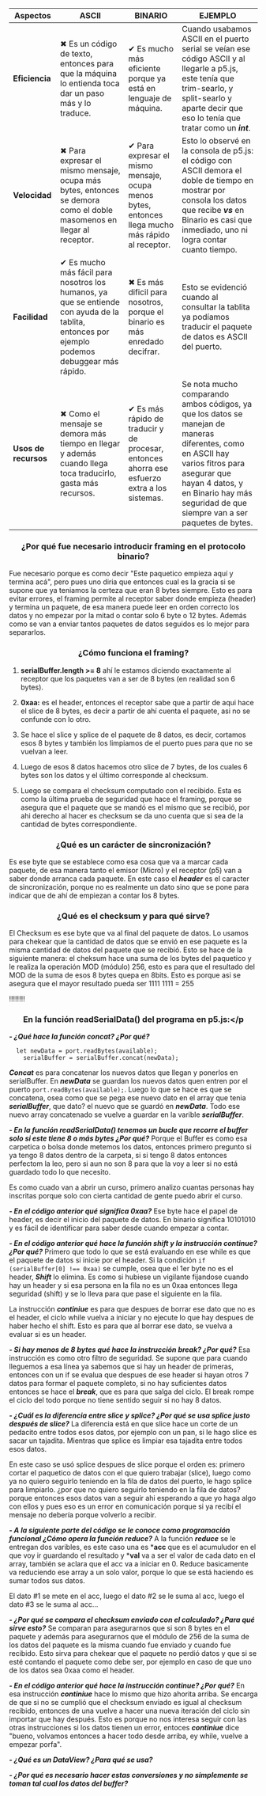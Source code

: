 
| Aspectos  | ASCII | BINARIO   | EJEMPLO   |
| ------------- | ------------- | ------------- | ------------- |
| **Eficiencia** | ✖ Es un código de texto, entonces para que la máquina lo entienda toca dar un paso más y lo traduce.| ✔ Es mucho más eficiente porque ya está en lenguaje de máquina. | Cuando usabamos ASCII en el puerto serial se veían ese código ASCII y al llegarle a p5.js, este tenía que trim-searlo, y split-searlo y aparte decir que eso lo tenía que tratar como un ***int***. |
| **Velocidad** | ✖ Para expresar el mismo mensaje, ocupa más bytes, entonces se demora como el doble masomenos en llegar al receptor. | ✔  Para expresar el mismo mensaje, ocupa menos bytes, entonces llega mucho más rápido al receptor.  | Esto lo observé en la consola de p5.js: el código con ASCII demora el doble de tiempo en mostrar por consola los datos que recibe ***vs*** en Binario es casi que inmediado, uno ni logra contar cuanto tiempo.  |
| **Facilidad**  | ✔  Es mucho más fácil para nosotros los humanos, ya que se entiende con ayuda de la tablita, entonces por ejemplo podemos debuggear más rápido.| ✖ Es más dificil para nosotros, porque el binario es más enredado decifrar. | Esto se evidenció cuando al consultar la tablita ya podíamos traducir el paquete de datos es ASCII del puerto. |
| **Usos de recursos**  | ✖ Como el mensaje se demora más tiempo en llegar y además cuando llega toca traducirlo, gasta más recursos.  | ✔  Es más rápido de traducir y de procesar, entonces ahorra ese esfuerzo extra a los sistemas.  |Se nota mucho comparando ambos códigos, ya que los datos se manejan de maneras diferentes, como en ASCII hay varios fitros para asegurar que hayan 4 datos, y en Binario hay más seguridad de que siempre van a ser paquetes de bytes.|

### <p align=center>¿Por qué fue necesario introducir framing en el protocolo binario?</p>
Fue necesario porque es como decir "Este paquetico empieza aquí y termina acá", pero pues uno diria que entonces cual es la gracia si se supone que ya teniamos la certeza que eran 8 bytes siempre. Esto es para evitar errores, el framing permite al receptor saber donde empieza (header) y termina un paquete, de esa manera puede leer en orden correcto los datos y no empezar por la mitad o contar solo 6 byte o 12 bytes. Además como se van a enviar tantos paquetes de datos seguidos es lo mejor para separarlos.

### <p align=center>¿Cómo funciona el framing?</p>
1. **serialBuffer.length >= 8** ahí le estamos diciendo exactamente al receptor que los paquetes van a ser de 8 bytes (en realidad son 6 bytes).

2. **0xaa:** es el header, entonces el receptor sabe que a partir de aqui hace el slice de 8 bytes, es decir a partir de ahí cuenta el paquete, asi no se confunde con lo otro.

3. Se hace el slice y splice de el paquete de 8 datos, es decir, cortamos esos 8 bytes y también los limpiamos de el puerto pues para que no se vuelvan a leer.

4. Luego de esos 8 datos hacemos otro slice de 7 bytes, de los cuales 6 bytes son los datos y el último corresponde al checksum.

5. Luego se compara el checksum computado con el recibido. Esta es como la última prueba de seguridad que hace el framing, porque se asegura que el paquete que se mandó es el mismo que se recibió, por ahi derecho al hacer es checksum se da uno cuenta que si sea de la cantidad de bytes correspondiente.

### <p align=center>¿Qué es un carácter de sincronización?</p>
Es ese byte que se establece como esa cosa que va a marcar cada paquete, de esa manera tanto el emisor (Micro) y el receptor (p5) van a saber donde arranca cada paquete. En este caso el ***header*** es el caracter de sincronización, porque no es realmente un dato sino que se pone para indicar que de ahí de empiezan a contar los 8 bytes.

### <p align=center>¿Qué es el checksum y para qué sirve?</p>
El Checksum es ese byte que va al final del paquete de datos. Lo usamos para chekear que la cantidad de datos que se envió en ese paquete es la misma cantidad de datos del paquete que se recibió. Esto se hace de la siguiente manera: el cheksum hace una suma de los bytes del paquetico y le realiza la operación MOD (módulo) 256, esto es para que el resultado del MOD de la suma de esos 8 bytes quepa en 8bits.
Esto es porque asi se asegura que el mayor resultado pueda ser 1111 1111 = 255

!!!!!!!!


### <p align=center>En la función readSerialData() del programa en p5.js:</p
                                                                           
***- ¿Qué hace la función concat? ¿Por qué?***
```
  let newData = port.readBytes(available);
    serialBuffer = serialBuffer.concat(newData);
```

***Concat*** es para concatenar los nuevos datos que llegan y ponerlos en serialBuffer. En ***newData*** se guardan los nuevos datos quen entren por el puerto ```port.readBytes(available);```. Luego lo que se hace es que se concatena, osea como que se pega ese nuevo dato en el array que tenia ***serialBuffer***, que dato? el nuevo que se guardó en ***newData***. Todo ese nuevo array concatenado se vuelve a guardar en la varible ***serialBuffer***.

***- En la función readSerialData() tenemos un bucle que recorre el buffer solo si este tiene 8 o más bytes ¿Por qué?***
Porque el Buffer es como esa carpetica o bolsa donde metemos los datos, entonces primero pregunto si ya tengo 8 datos dentro de la carpeta, si si tengo 8 datos entonces perfectom la leo, pero si aun no son 8 para que la voy a leer si no está guardado todo lo que necesito.

Es como cuado van a abrir un curso, primero analizo cuantas personas hay inscritas porque solo con cierta cantidad de gente puedo abrir el curso.

***- En el código anterior qué significa 0xaa?***
Ese byte hace el papel de header, es decir el inicio del paquete de datos. En binario significa 10101010 y es fácil de identificar para saber desde cuando empezar a contar.

***- En el código anterior qué hace la función shift y la instrucción continue? ¿Por qué?***
Primero que todo lo que se está evaluando en ese while es que el paquete de datos si inicie por el header. Si la condición ```if (serialBuffer[0] !== 0xaa)``` se cumple, osea que el 1er byte no es el header, ***Shift*** lo elimina. Es como si hubiese un vigilante fijandose cuando hay un header y si esa persona en la fila no es un 0xaa entonces llega seguridad (shift) y se lo lleva para que pase el siguiente en la fila.

La instrucción ***continiue*** es para que despues de borrar ese dato que no es el header, el ciclo while vuelva a iniciar y no ejecute lo que hay despues de haber hecho el shift. Esto es para que al borrar ese dato, se vuelva a evaluar si es un header.

***- Si hay menos de 8 bytes qué hace la instrucción break? ¿Por qué?***
Esa instrucción es como otro filtro de seguridad. Se supone que para cuando lleguemos a esa línea ya sabemos que si hay un header de primeras, entonces con un if se evalua que despues de ese header si hayan otros 7 datos para formar el paquete completo, si no hay suficientes datos entonces se hace el ***break***, que es para que salga del ciclo. El break rompe el ciclo del todo porque no tiene sentido seguir si no hay 8 datos.

***- ¿Cuál es la diferencia entre slice y splice? ¿Por qué se usa splice justo después de slice?***
La diferencia está en que slice hace un corte de un pedacito entre todos esos datos, por ejemplo con un pan, si le hago slice es sacar un tajadita. Mientras que splice es limpiar esa tajadita entre todos esos datos.

En este caso se usó splice despues de slice porque el orden es: primero cortar el paquetico de datos con el que quiero trabajar (slice), luego como ya no quiero seguirlo teniendo en la fila de datos del puerto, le hago splice para limpiarlo. ¿por que no quiero seguirlo teniendo en la fila de datos? porque entonces esos datos van a seguir ahi esperando a que yo haga algo con ellos y pues eso es un error en comunicación porque si ya recibí el mensaje no debería porque volverlo a recibir.

***- A la siguiente parte del código se le conoce como programación funcional ¿Cómo opera la función reduce?***
A la función ***reduce*** se le entregan dos varibles, es este caso una es ***acc** que es el acumuludor en el que voy  ir guardando el resultado y ***val** va a ser el valor de cada dato en el array, también se aclara que el acc va a iniciar en 0. Reduce basicamente va reduciendo ese array a un solo valor, porque lo que se está haciendo es sumar todos sus datos. 

El dato #1 se mete en el acc, luego el dato #2 se le suma al acc, luego el dato #3 se le suma al acc...

***- ¿Por qué se compara el checksum enviado con el calculado? ¿Para qué sirve esto?***
Se comparan para asegurarnos que si son 8 bytes en el paquete y además para asegurarnos que el módulo de 256 de la suma de los datos del paquete es la misma cuando fue enviado y cuando fue recibido. Esto sirva para chekear que el paquete no perdió datos y que si se esté contando el paquete como debe ser, por ejemplo en caso de que uno de los datos sea 0xaa como el header.

***- En el código anterior qué hace la instrucción continue? ¿Por qué?***
En esa instrucción ***continiue*** hace lo mismo que hizo ahorita arriba. Se encarga de que si no se cumplió que el checksum enviado es igual al checksum recibido, entonces de una vuelve a hacer una nueva iteración del ciclo sin importar que hay después. Esto es porque no nos interesa seguir con las otras instrucciones si los datos tienen un error, entoces ***continiue*** dice "bueno, volvamos entonces a hacer todo desde arriba, ey while, vuelve a empezar porfa".

***- ¿Qué es un DataView? ¿Para qué se usa?***


***- ¿Por qué es necesario hacer estas conversiones y no simplemente se toman tal cual los datos del buffer?***
